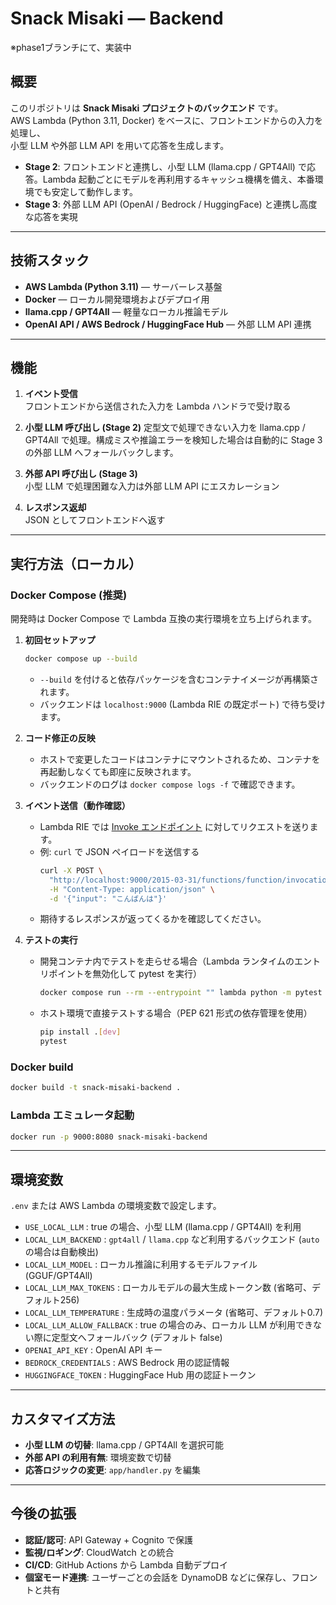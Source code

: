 # Snack Misaki — Backend


※phase1ブランチにて、実装中

## 概要
このリポジトリは **Snack Misaki プロジェクトのバックエンド** です。  
AWS Lambda (Python 3.11, Docker) をベースに、フロントエンドからの入力を処理し、  
小型 LLM や外部 LLM API を用いて応答を生成します。

- **Stage 2**: フロントエンドと連携し、小型 LLM (llama.cpp / GPT4All) で応答。Lambda 起動ごとにモデルを再利用するキャッシュ機構を備え、本番環境でも安定して動作します。
- **Stage 3**: 外部 LLM API (OpenAI / Bedrock / HuggingFace) と連携し高度な応答を実現

---

## 技術スタック
- **AWS Lambda (Python 3.11)** — サーバーレス基盤
- **Docker** — ローカル開発環境およびデプロイ用
- **llama.cpp / GPT4All** — 軽量なローカル推論モデル
- **OpenAI API / AWS Bedrock / HuggingFace Hub** — 外部 LLM API 連携

---

## 機能
1. **イベント受信**  
   フロントエンドから送信された入力を Lambda ハンドラで受け取る

2. **小型 LLM 呼び出し (Stage 2)**
   定型文で処理できない入力を llama.cpp / GPT4All で処理。構成ミスや推論エラーを検知した場合は自動的に Stage 3 の外部 LLM へフォールバックします。

3. **外部 API 呼び出し (Stage 3)**  
   小型 LLM で処理困難な入力は外部 LLM API にエスカレーション

4. **レスポンス返却**  
   JSON としてフロントエンドへ返す

---

## 実行方法（ローカル）
### Docker Compose (推奨)

開発時は Docker Compose で Lambda 互換の実行環境を立ち上げられます。

1. **初回セットアップ**
   ```bash
   docker compose up --build
   ```
   - `--build` を付けると依存パッケージを含むコンテナイメージが再構築されます。
   - バックエンドは `localhost:9000` (Lambda RIE の既定ポート) で待ち受けます。

2. **コード修正の反映**
   - ホストで変更したコードはコンテナにマウントされるため、コンテナを再起動しなくても即座に反映されます。
   - バックエンドのログは `docker compose logs -f` で確認できます。

3. **イベント送信（動作確認）**
   - Lambda RIE では [Invoke エンドポイント](https://docs.aws.amazon.com/ja_jp/lambda/latest/dg/images-test.html) に対してリクエストを送ります。
   - 例: `curl` で JSON ペイロードを送信する
     ```bash
     curl -X POST \
       "http://localhost:9000/2015-03-31/functions/function/invocations" \
       -H "Content-Type: application/json" \
       -d '{"input": "こんばんは"}'
     ```
   - 期待するレスポンスが返ってくるかを確認してください。

4. **テストの実行**
   - 開発コンテナ内でテストを走らせる場合（Lambda ランタイムのエントリポイントを無効化して pytest を実行）
     ```bash
     docker compose run --rm --entrypoint "" lambda python -m pytest
     ```
   - ホスト環境で直接テストする場合（PEP 621 形式の依存管理を使用）
     ```bash
     pip install .[dev]
     pytest
     ```

### Docker build
```bash
docker build -t snack-misaki-backend .
```

### Lambda エミュレータ起動
```bash
docker run -p 9000:8080 snack-misaki-backend
```

---

## 環境変数
`.env` または AWS Lambda の環境変数で設定します。

- `USE_LOCAL_LLM` : true の場合、小型 LLM (llama.cpp / GPT4All) を利用
- `LOCAL_LLM_BACKEND` : `gpt4all` / `llama.cpp` など利用するバックエンド (`auto` の場合は自動検出)
- `LOCAL_LLM_MODEL` : ローカル推論に利用するモデルファイル (GGUF/GPT4All)
- `LOCAL_LLM_MAX_TOKENS` : ローカルモデルの最大生成トークン数 (省略可、デフォルト256)
- `LOCAL_LLM_TEMPERATURE` : 生成時の温度パラメータ (省略可、デフォルト0.7)
- `LOCAL_LLM_ALLOW_FALLBACK` : true の場合のみ、ローカル LLM が利用できない際に定型文へフォールバック (デフォルト false)
- `OPENAI_API_KEY` : OpenAI API キー
- `BEDROCK_CREDENTIALS` : AWS Bedrock 用の認証情報
- `HUGGINGFACE_TOKEN` : HuggingFace Hub 用の認証トークン

---

## カスタマイズ方法
- **小型 LLM の切替**: llama.cpp / GPT4All を選択可能
- **外部 API の利用有無**: 環境変数で切替
- **応答ロジックの変更**: `app/handler.py` を編集

---

## 今後の拡張
- **認証/認可**: API Gateway + Cognito で保護
- **監視/ロギング**: CloudWatch との統合
- **CI/CD**: GitHub Actions から Lambda 自動デプロイ
- **個室モード連携**: ユーザーごとの会話を DynamoDB などに保存し、フロントと共有  

